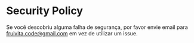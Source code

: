 # Security Policy

Se você descobriu alguma falha de segurança, por favor envie email para fruivita.code@gmail.com em vez de utilizar um issue.
